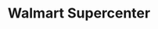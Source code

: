 ---
title: "Walmart Supercenter"
url: /salinas/walmart-supercenter-north-main/
shop: supermarket
---